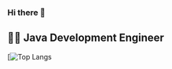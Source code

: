 ### Hi there 👋

## 👨‍💻 Java Development Engineer

[![Top Langs](https://github-readme-stats.vercel.app/api/top-langs/?username=AloneMou&show_icons=true&theme=merko&locale=cn)
<!--
**AloneMou/AloneMou** is a ✨ _special_ ✨ repository because its `README.md` (this file) appears on your GitHub profile.

Here are some ideas to get you started:

- 🔭 I’m currently working on ...
- 🌱 I’m currently learning ...
- 👯 I’m looking to collaborate on ...
- 🤔 I’m looking for help with ...
- 💬 Ask me about ...
- 📫 How to reach me: ...
- 😄 Pronouns: ...
- ⚡ Fun fact: ...
-->
